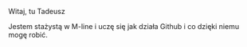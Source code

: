 Witaj, tu Tadeusz

Jestem stażystą w M-line i uczę się jak działa Github i co dzięki niemu mogę robić.
